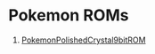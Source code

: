 # Pokemon ROMs
1. [PokemonPolishedCrystal9bitROM](https://github.com/SharathHebbar/PokemonROMS/blob/master/polishedcrystal-3.0.0-beta.gbc)
